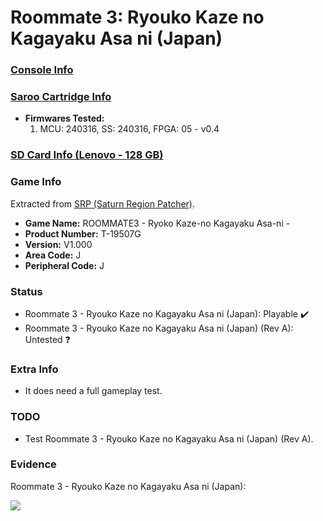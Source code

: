 # Roommate 3: Ryouko Kaze no Kagayaku Asa ni (Japan)

### [Console Info](../../../../../Info/Consoles/VA13/README.md)

### [Saroo Cartridge Info](../../../../../Info/Cartridges/RetroGameParadiseStore/1.32F/README.md)

- <b>Firmwares Tested:</b>
  1. MCU: 240316, SS: 240316, FPGA: 05 - v0.4

### [SD Card Info (Lenovo - 128 GB)](../../../../../Info/SdCards/Lenovo/128GB/fat32/README.md)

### Game Info

Extracted from [SRP (Saturn Region Patcher)](https://segaxtreme.net/resources/saturn-region-patcher.81/download).

- <b>Game Name:</b> ROOMMATE3 - Ryoko Kaze-no Kagayaku Asa-ni -
- <b>Product Number:</b> T-19507G
- <b>Version:</b> V1.000
- <b>Area Code:</b> J
- <b>Peripheral Code:</b> J

### Status

- Roommate 3 - Ryouko Kaze no Kagayaku Asa ni (Japan): Playable :heavy_check_mark:
- Roommate 3 - Ryouko Kaze no Kagayaku Asa ni (Japan) (Rev A): Untested :question:

### Extra Info

- It does need a full gameplay test.

### TODO

- Test Roommate 3 - Ryouko Kaze no Kagayaku Asa ni (Japan) (Rev A).

### Evidence

Roommate 3 - Ryouko Kaze no Kagayaku Asa ni (Japan):

[![](https://img.youtube.com/vi/gZu36eGtl18/0.jpg)](https://www.youtube.com/watch?v=gZu36eGtl18)
